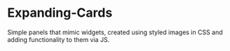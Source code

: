 # Expanding-Cards
Simple panels that mimic widgets, created using styled images in CSS and adding functionality to them via JS.
